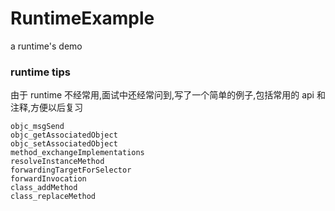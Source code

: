 # RuntimeExample
a runtime's demo
### runtime tips
由于 runtime 不经常用,面试中还经常问到,写了一个简单的例子,包括常用的 api 和注释,方便以后复习
```
objc_msgSend
objc_getAssociatedObject
objc_setAssociatedObject
method_exchangeImplementations
resolveInstanceMethod
forwardingTargetForSelector
forwardInvocation
class_addMethod
class_replaceMethod
```
